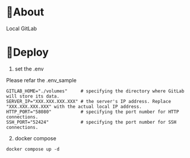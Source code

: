 # 🦊About

Local GitLab

# 🐋Deploy

1. set the .env

Please refar the .env_sample

```.env
GITLAB_HOME="./volumes"     # specifying the directory where GitLab will store its data.
SERVER_IP="XXX.XXX.XXX.XXX" # the server's IP address. Replace "XXX.XXX.XXX.XXX" with the actual local IP address.
HTTP_PORT="58080"           # specifying the port number for HTTP connections.
SSH_PORT="52424"            # specifying the port number for SSH connections.
```

2. docker compose

```
docker compose up -d
```
